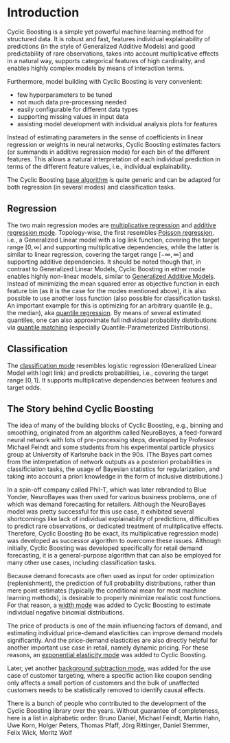# Introduction

Cyclic Boosting is a simple yet powerful machine learning method for structured
data. It is robust and fast, features individual explainability of predictions
(in the style of Generalized Additive Models) and good predictability of rare
observations, takes into account multiplicative effects in a natural way,
supports categorical features of high cardinality, and enables highly complex
models by means of interaction terms.

Furthermore, model building with Cyclic Boosting is very convenient:
* few hyperparameters to be tuned
* not much data pre-processing needed
* easily configurable for different data types
* supporting missing values in input data
* assisting model development with individual analysis plots for features

Instead of estimating parameters in the sense of coefficients in linear
regression or weights in neural networks, Cyclic Boosting estimates factors (or
summands in additive regression mode) for each bin of the different features.
This allows a natural interpretation of each individual prediction in terms of
the different feature values, i.e., individual explainability.

The Cyclic Boosting [base algorithm](https://cyclic-boosting.readthedocs.io/en/latest/cyclic_boosting.html#module-cyclic_boosting.base)
is quite generic and can be adapted for both regression (in several modes) and
classification tasks.

Regression
----------

The two main regression modes are [multiplicative regression](https://cyclic-boosting.readthedocs.io/en/latest/cyclic_boosting.html#module-cyclic_boosting.regression)
and [additive regression mode](https://cyclic-boosting.readthedocs.io/en/latest/cyclic_boosting.html#module-cyclic_boosting.location).
Topology-wise, the first resembles [Poisson regression](https://scikit-learn.org/stable/modules/generated/sklearn.linear_model.PoissonRegressor.html),
i.e., a Generalized Linear model with a log link function, covering the target
range $[0, \infty]$ and supporting multiplicative dependencies, while the
latter is similar to linear regression, covering the target range
$[-\infty, \infty]$ and supporting additive dependencies. It should be noted
though that, in contrast to Generalized Linear Models, Cyclic Boosting in
either mode enables highly non-linear models, similar to
[Generalized Additive Models](https://en.wikipedia.org/wiki/Generalized_additive_model).
Instead of minimizing the mean squared error as objective function in each
feature bin (as it is the case for the modes mentioned above), it is also
possible to use another loss function (also possible for classification tasks).
An important example for this is optimizing for an arbitrary quantile (e.g.,
the median), aka [quantile regression](https://cyclic-boosting.readthedocs.io/en/latest/cyclic_boosting.html#module-cyclic_boosting.generic_loss).
By means of several estimated quantiles, one can also approximate full
individual probability distributions via [quantile matching](https://cyclic-boosting.readthedocs.io/en/latest/cyclic_boosting.html#module-cyclic_boosting.quantile_matching)
(especially Quantile-Parameterized Distributions).

Classification
--------------

The [classification mode](https://cyclic-boosting.readthedocs.io/en/latest/cyclic_boosting.html#module-cyclic_boosting.classification)
resembles logistic regression (Generalized Linear Model with logit link) and
predicts probabilities, i.e., covering the target range $[0, 1]$. It supports
multiplicative dependencies between features and target odds.

The Story behind Cyclic Boosting
--------------------------------

The idea of many of the building blocks of Cyclic Boosting, e.g., binning and
smoothing, originated from an algorithm called NeuroBayes, a feed-forward
neural network with lots of pre-processing steps, developed by Professor
Michael Feindt and some students from his experimental particle physics group
at University of Karlsruhe back in the 90s. (The Bayes part comes from the
interpretation of network outputs as a posteriori probabilities in
classificiation tasks, the usage of Bayesian statistics for regularization, and
taking into account a priori knowledge in the form of inclusive distributions.)

In a spin-off company called PhiI-T, which was later rebranded to Blue Yonder,
NeuroBayes was then used for various business problems, one of which was demand
forecasting for retailers. Although the NeuroBayes model was pretty successful
for this use case, it exhibited several shortcomings like lack of individual
explainability of predictions, difficulties to predict rare observations, or
dedicated treatment of mulitplicative effects. Therefore, Cyclic Boosting (to
be exact, its multiplicative regression mode) was developed as successor
algorithm to overcome these issues. Although initially, Cyclic Boosting was
developed specifically for retail demand forecasting, it is a general-purpose
algorithm that can also be employed for many other use cases, including
classification tasks.

Because demand forecasts are often used as input for order optimization
(replenishment), the prediction of full probability distributions, rather than
mere point estimates (typically the conditional mean for most machine learning
methods), is desirable to properly minimize realistic cost functions. For that
reason, a [width mode](https://cyclic-boosting.readthedocs.io/en/latest/cyclic_boosting.html#module-cyclic_boosting.nbinom)
was added to Cyclic Boosting to estimate individual negative binomial
distributions.

The price of products is one of the main influencing factors of demand, and
estimating individual price-demand elasticities can improve demand models
significantly. And the price-demand elasticities are also directly helpful for
another important use case in retail, namely dynamic pricing. For these
reasons, an [exponential elasticity mode](https://cyclic-boosting.readthedocs.io/en/latest/cyclic_boosting.html#module-cyclic_boosting.price)
was added to Cyclic Boosting.

Later, yet another [background subtraction mode](https://cyclic-boosting.readthedocs.io/en/latest/cyclic_boosting.html#module-cyclic_boosting.GBSregression),
was added for the use case of customer targeting, where a specific action like
coupon sending only affects a small portion of customers and the bulk of
unaffected customers needs to be statistically removed to identify causal
effects.

There is a bunch of people who contributed to the development of the Cyclic
Boosting library over the years. Without guarantee of completeness, here is a
list in alphabetic order: Bruno Daniel, Michael Feindt, Martin Hahn, Uwe Korn,
Holger Peters, Thomas Pfaff, Jörg Rittinger, Daniel Stemmer, Felix Wick, Moritz
Wolf